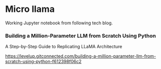 # Micro llama

Working Jupyter notebook from following tech blog.
### Building a Million-Parameter LLM from Scratch Using Python
A Step-by-Step Guide to Replicating LLaMA Architecture

https://levelup.gitconnected.com/building-a-million-parameter-llm-from-scratch-using-python-f612398f06c2
